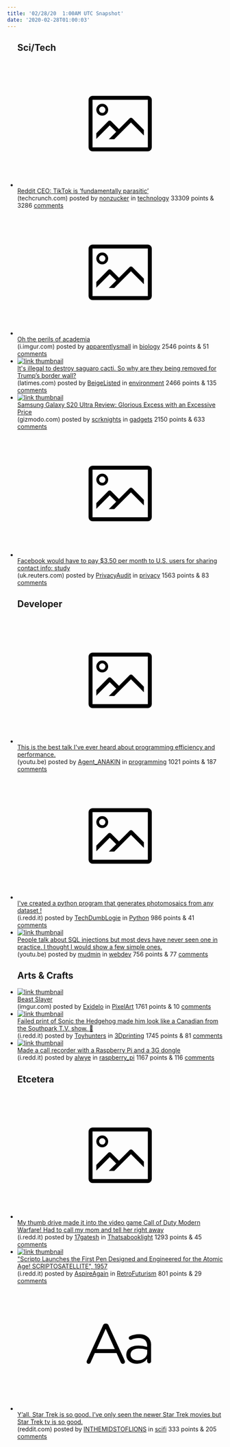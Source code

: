 ```yaml
---
title: '02/28/20  1:00AM UTC Snapshot'
date: '2020-02-28T01:00:03'
---
```

<ul>
<h2>Sci/Tech</h2>

<li><a href='https://techcrunch.com/2020/02/26/reddit-ceo-tiktok-is-fundamentally-parasitic/'><svg version='1.1' viewBox='-34 -14 104 64' preserveAspectRatio='xMidYMid meet' xmlns='http://www.w3.org/2000/svg' xmlns:xlink='http://www.w3.org/1999/xlink'>
    <title>link thumbnail</title>
    <path d='M32,4H4A2,2,0,0,0,2,6V30a2,2,0,0,0,2,2H32a2,2,0,0,0,2-2V6A2,2,0,0,0,32,4ZM4,30V6H32V30Z'></path>
    <path d='M8.92,14a3,3,0,1,0-3-3A3,3,0,0,0,8.92,14Zm0-4.6A1.6,1.6,0,1,1,7.33,11,1.6,1.6,0,0,1,8.92,9.41Z'></path>
    <path d='M22.78,15.37l-5.4,5.4-4-4a1,1,0,0,0-1.41,0L5.92,22.9v2.83l6.79-6.79L16,22.18l-3.75,3.75H15l8.45-8.45L30,24V21.18l-5.81-5.81A1,1,0,0,0,22.78,15.37Z'></path>
    </svg></a><div><div class='linkTitle'><a href='https://techcrunch.com/2020/02/26/reddit-ceo-tiktok-is-fundamentally-parasitic/'>Reddit CEO: TikTok is ‘fundamentally parasitic’</a></div>(techcrunch.com) posted by <a href='https://www.reddit.com/user/nonzucker'>nonzucker</a> in <a href='https://www.reddit.com/r/technology'>technology</a> 33309 points & 3286 <a href='https://www.reddit.com/r/technology/comments/fablco/reddit_ceo_tiktok_is_fundamentally_parasitic/'>comments</a></div></li>

<li><a href='https://i.imgur.com/FW7tcp1.jpg'><svg version='1.1' viewBox='-34 -14 104 64' preserveAspectRatio='xMidYMid meet' xmlns='http://www.w3.org/2000/svg' xmlns:xlink='http://www.w3.org/1999/xlink'>
    <title>link thumbnail</title>
    <path d='M32,4H4A2,2,0,0,0,2,6V30a2,2,0,0,0,2,2H32a2,2,0,0,0,2-2V6A2,2,0,0,0,32,4ZM4,30V6H32V30Z'></path>
    <path d='M8.92,14a3,3,0,1,0-3-3A3,3,0,0,0,8.92,14Zm0-4.6A1.6,1.6,0,1,1,7.33,11,1.6,1.6,0,0,1,8.92,9.41Z'></path>
    <path d='M22.78,15.37l-5.4,5.4-4-4a1,1,0,0,0-1.41,0L5.92,22.9v2.83l6.79-6.79L16,22.18l-3.75,3.75H15l8.45-8.45L30,24V21.18l-5.81-5.81A1,1,0,0,0,22.78,15.37Z'></path>
    </svg></a><div><div class='linkTitle'><a href='https://i.imgur.com/FW7tcp1.jpg'>Oh the perils of academia</a></div>(i.imgur.com) posted by <a href='https://www.reddit.com/user/apparentlysmall'>apparentlysmall</a> in <a href='https://www.reddit.com/r/biology'>biology</a> 2546 points & 51 <a href='https://www.reddit.com/r/biology/comments/faee5w/oh_the_perils_of_academia/'>comments</a></div></li>

<li><a href='https://www.latimes.com/world-nation/story/2020-02-26/border-wall-saguaro-cactus'><img src='https://b.thumbs.redditmedia.com/CSAA7_WeYP8zlhZ8dv88ecg1im8VRcSkipr5IVwn9PU.jpg' alt='link thumbnail'></a><div><div class='linkTitle'><a href='https://www.latimes.com/world-nation/story/2020-02-26/border-wall-saguaro-cactus'>It's illegal to destroy saguaro cacti. So why are they being removed for Trump’s border wall?</a></div>(latimes.com) posted by <a href='https://www.reddit.com/user/BeigeListed'>BeigeListed</a> in <a href='https://www.reddit.com/r/environment'>environment</a> 2466 points & 135 <a href='https://www.reddit.com/r/environment/comments/faba1a/its_illegal_to_destroy_saguaro_cacti_so_why_are/'>comments</a></div></li>

<li><a href='https://gizmodo.com/samsung-galaxy-s20-ultra-review-glorious-excess-with-a-1841946457?rev=1582817284884'><img src='https://b.thumbs.redditmedia.com/mBowKo3h4FNvy_bnJJ4AOHawwGbMKJkdzgQV9zkOA0w.jpg' alt='link thumbnail'></a><div><div class='linkTitle'><a href='https://gizmodo.com/samsung-galaxy-s20-ultra-review-glorious-excess-with-a-1841946457?rev=1582817284884'>Samsung Galaxy S20 Ultra Review: Glorious Excess with an Excessive Price</a></div>(gizmodo.com) posted by <a href='https://www.reddit.com/user/scrknights'>scrknights</a> in <a href='https://www.reddit.com/r/gadgets'>gadgets</a> 2150 points & 633 <a href='https://www.reddit.com/r/gadgets/comments/fadq54/samsung_galaxy_s20_ultra_review_glorious_excess/'>comments</a></div></li>

<li><a href='https://uk.reuters.com/article/us-usa-privacy/facebook-would-have-to-pay-3-50-per-month-to-u-s-users-for-sharing-contact-info-study-idUKKBN20J2E5'><svg version='1.1' viewBox='-34 -14 104 64' preserveAspectRatio='xMidYMid meet' xmlns='http://www.w3.org/2000/svg' xmlns:xlink='http://www.w3.org/1999/xlink'>
    <title>link thumbnail</title>
    <path d='M32,4H4A2,2,0,0,0,2,6V30a2,2,0,0,0,2,2H32a2,2,0,0,0,2-2V6A2,2,0,0,0,32,4ZM4,30V6H32V30Z'></path>
    <path d='M8.92,14a3,3,0,1,0-3-3A3,3,0,0,0,8.92,14Zm0-4.6A1.6,1.6,0,1,1,7.33,11,1.6,1.6,0,0,1,8.92,9.41Z'></path>
    <path d='M22.78,15.37l-5.4,5.4-4-4a1,1,0,0,0-1.41,0L5.92,22.9v2.83l6.79-6.79L16,22.18l-3.75,3.75H15l8.45-8.45L30,24V21.18l-5.81-5.81A1,1,0,0,0,22.78,15.37Z'></path>
    </svg></a><div><div class='linkTitle'><a href='https://uk.reuters.com/article/us-usa-privacy/facebook-would-have-to-pay-3-50-per-month-to-u-s-users-for-sharing-contact-info-study-idUKKBN20J2E5'>Facebook would have to pay $3.50 per month to U.S. users for sharing contact info: study</a></div>(uk.reuters.com) posted by <a href='https://www.reddit.com/user/PrivacyAudit'>PrivacyAudit</a> in <a href='https://www.reddit.com/r/privacy'>privacy</a> 1563 points & 83 <a href='https://www.reddit.com/r/privacy/comments/fa7ofm/facebook_would_have_to_pay_350_per_month_to_us/'>comments</a></div></li>

<h2>Developer</h2>

<li><a href='https://youtu.be/fHNmRkzxHWs'><svg version='1.1' viewBox='-34 -14 104 64' preserveAspectRatio='xMidYMid meet' xmlns='http://www.w3.org/2000/svg' xmlns:xlink='http://www.w3.org/1999/xlink'>
    <title>link thumbnail</title>
    <path d='M32,4H4A2,2,0,0,0,2,6V30a2,2,0,0,0,2,2H32a2,2,0,0,0,2-2V6A2,2,0,0,0,32,4ZM4,30V6H32V30Z'></path>
    <path d='M8.92,14a3,3,0,1,0-3-3A3,3,0,0,0,8.92,14Zm0-4.6A1.6,1.6,0,1,1,7.33,11,1.6,1.6,0,0,1,8.92,9.41Z'></path>
    <path d='M22.78,15.37l-5.4,5.4-4-4a1,1,0,0,0-1.41,0L5.92,22.9v2.83l6.79-6.79L16,22.18l-3.75,3.75H15l8.45-8.45L30,24V21.18l-5.81-5.81A1,1,0,0,0,22.78,15.37Z'></path>
    </svg></a><div><div class='linkTitle'><a href='https://youtu.be/fHNmRkzxHWs'>This is the best talk I've ever heard about programming efficiency and performance.</a></div>(youtu.be) posted by <a href='https://www.reddit.com/user/Agent_ANAKIN'>Agent_ANAKIN</a> in <a href='https://www.reddit.com/r/programming'>programming</a> 1021 points & 187 <a href='https://www.reddit.com/r/programming/comments/fac3fd/this_is_the_best_talk_ive_ever_heard_about/'>comments</a></div></li>

<li><a href='https://i.redd.it/32qlya6gyhj41.png'><svg version='1.1' viewBox='-34 -14 104 64' preserveAspectRatio='xMidYMid meet' xmlns='http://www.w3.org/2000/svg' xmlns:xlink='http://www.w3.org/1999/xlink'>
    <title>link thumbnail</title>
    <path d='M32,4H4A2,2,0,0,0,2,6V30a2,2,0,0,0,2,2H32a2,2,0,0,0,2-2V6A2,2,0,0,0,32,4ZM4,30V6H32V30Z'></path>
    <path d='M8.92,14a3,3,0,1,0-3-3A3,3,0,0,0,8.92,14Zm0-4.6A1.6,1.6,0,1,1,7.33,11,1.6,1.6,0,0,1,8.92,9.41Z'></path>
    <path d='M22.78,15.37l-5.4,5.4-4-4a1,1,0,0,0-1.41,0L5.92,22.9v2.83l6.79-6.79L16,22.18l-3.75,3.75H15l8.45-8.45L30,24V21.18l-5.81-5.81A1,1,0,0,0,22.78,15.37Z'></path>
    </svg></a><div><div class='linkTitle'><a href='https://i.redd.it/32qlya6gyhj41.png'>I've created a python program that generates photomosaics from any dataset !</a></div>(i.redd.it) posted by <a href='https://www.reddit.com/user/TechDumbLogie'>TechDumbLogie</a> in <a href='https://www.reddit.com/r/Python'>Python</a> 986 points & 41 <a href='https://www.reddit.com/r/Python/comments/faf0zd/ive_created_a_python_program_that_generates/'>comments</a></div></li>

<li><a href='https://youtu.be/ePETNd2911o'><img src='https://b.thumbs.redditmedia.com/ZPXfdzQjnsqOxfjGTJ0b3Ku9JTM3mlvwiJ639g3RPKw.jpg' alt='link thumbnail'></a><div><div class='linkTitle'><a href='https://youtu.be/ePETNd2911o'>People talk about SQL injections but most devs have never seen one in practice. I thought I would show a few simple ones.</a></div>(youtu.be) posted by <a href='https://www.reddit.com/user/mudmin'>mudmin</a> in <a href='https://www.reddit.com/r/webdev'>webdev</a> 756 points & 77 <a href='https://www.reddit.com/r/webdev/comments/faak8g/people_talk_about_sql_injections_but_most_devs/'>comments</a></div></li>

<h2>Arts & Crafts</h2>

<li><a href='http://imgur.com/Wh4dW86.png'><img src='https://b.thumbs.redditmedia.com/9fVIPIJt-Ccqcky9OegFZWtTjPWBHMmRXXcCTOCMWBY.jpg' alt='link thumbnail'></a><div><div class='linkTitle'><a href='http://imgur.com/Wh4dW86.png'>Beast Slayer</a></div>(imgur.com) posted by <a href='https://www.reddit.com/user/Exidelo'>Exidelo</a> in <a href='https://www.reddit.com/r/PixelArt'>PixelArt</a> 1761 points & 10 <a href='https://www.reddit.com/r/PixelArt/comments/fabo4p/beast_slayer/'>comments</a></div></li>

<li><a href='https://i.redd.it/acf3lhzmnfj41.jpg'><img src='https://a.thumbs.redditmedia.com/0uR41JdV4ltf8TDfVl223jvGXboZaBnXvJ5pmIrL-h0.jpg' alt='link thumbnail'></a><div><div class='linkTitle'><a href='https://i.redd.it/acf3lhzmnfj41.jpg'>Failed print of Sonic the Hedgehog made him look like a Canadian from the Southpark T.V. show. 🤣</a></div>(i.redd.it) posted by <a href='https://www.reddit.com/user/Toyhunters'>Toyhunters</a> in <a href='https://www.reddit.com/r/3Dprinting'>3Dprinting</a> 1745 points & 81 <a href='https://www.reddit.com/r/3Dprinting/comments/fa9g76/failed_print_of_sonic_the_hedgehog_made_him_look/'>comments</a></div></li>

<li><a href='https://i.redd.it/kg3erv606ij41.jpg'><img src='https://a.thumbs.redditmedia.com/X2msUJ3_8m3vR3obIFE4SgLEYh9eLdT43tQCNILrx10.jpg' alt='link thumbnail'></a><div><div class='linkTitle'><a href='https://i.redd.it/kg3erv606ij41.jpg'>Made a call recorder with a Raspberry Pi and a 3G dongle</a></div>(i.redd.it) posted by <a href='https://www.reddit.com/user/alwye'>alwye</a> in <a href='https://www.reddit.com/r/raspberry_pi'>raspberry_pi</a> 1167 points & 116 <a href='https://www.reddit.com/r/raspberry_pi/comments/fafohr/made_a_call_recorder_with_a_raspberry_pi_and_a_3g/'>comments</a></div></li>

<h2>Etcetera</h2>

<li><a href='https://i.redd.it/z9590all1hj41.jpg'><svg version='1.1' viewBox='-34 -14 104 64' preserveAspectRatio='xMidYMid meet' xmlns='http://www.w3.org/2000/svg' xmlns:xlink='http://www.w3.org/1999/xlink'>
    <title>link thumbnail</title>
    <path d='M32,4H4A2,2,0,0,0,2,6V30a2,2,0,0,0,2,2H32a2,2,0,0,0,2-2V6A2,2,0,0,0,32,4ZM4,30V6H32V30Z'></path>
    <path d='M8.92,14a3,3,0,1,0-3-3A3,3,0,0,0,8.92,14Zm0-4.6A1.6,1.6,0,1,1,7.33,11,1.6,1.6,0,0,1,8.92,9.41Z'></path>
    <path d='M22.78,15.37l-5.4,5.4-4-4a1,1,0,0,0-1.41,0L5.92,22.9v2.83l6.79-6.79L16,22.18l-3.75,3.75H15l8.45-8.45L30,24V21.18l-5.81-5.81A1,1,0,0,0,22.78,15.37Z'></path>
    </svg></a><div><div class='linkTitle'><a href='https://i.redd.it/z9590all1hj41.jpg'>My thumb drive made it into the video game Call of Duty Modern Warfare! Had to call my mom and tell her right away</a></div>(i.redd.it) posted by <a href='https://www.reddit.com/user/17gatesh'>17gatesh</a> in <a href='https://www.reddit.com/r/Thatsabooklight'>Thatsabooklight</a> 1293 points & 45 <a href='https://www.reddit.com/r/Thatsabooklight/comments/faccxh/my_thumb_drive_made_it_into_the_video_game_call/'>comments</a></div></li>

<li><a href='https://i.redd.it/903bvzu87hj41.jpg'><img src='https://b.thumbs.redditmedia.com/sk7j26wQ0caTIQx5GlbvDruXfeZEK5ke-E3v5gTAX8c.jpg' alt='link thumbnail'></a><div><div class='linkTitle'><a href='https://i.redd.it/903bvzu87hj41.jpg'>"Scripto Launches the First Pen Designed and Engineered for the Atomic Age! SCRIPTOSATELLITE", 1957</a></div>(i.redd.it) posted by <a href='https://www.reddit.com/user/AspireAgain'>AspireAgain</a> in <a href='https://www.reddit.com/r/RetroFuturism'>RetroFuturism</a> 801 points & 29 <a href='https://www.reddit.com/r/RetroFuturism/comments/facso2/scripto_launches_the_first_pen_designed_and/'>comments</a></div></li>

<li><a href='https://www.reddit.com/r/scifi/comments/faeivb/yall_star_trek_is_so_good_ive_only_seen_the_newer/'><svg version='1.1' viewBox='-34 -12 104 64' preserveAspectRatio='xMidYMid slice' xmlns='http://www.w3.org/2000/svg' xmlns:xlink='http://www.w3.org/1999/xlink'>
    <title>text link thumbnail</title>
    <path d='M12.19,8.84a1.45,1.45,0,0,0-1.4-1h-.12a1.46,1.46,0,0,0-1.42,1L1.14,26.56a1.29,1.29,0,0,0-.14.59,1,1,0,0,0,1,1,1.12,1.12,0,0,0,1.08-.77l2.08-4.65h11l2.08,4.59a1.24,1.24,0,0,0,1.12.83,1.08,1.08,0,0,0,1.08-1.08,1.64,1.64,0,0,0-.14-.57ZM6.08,20.71l4.59-10.22,4.6,10.22Z'>
    </path>
    <path d='M32.24,14.78A6.35,6.35,0,0,0,27.6,13.2a11.36,11.36,0,0,0-4.7,1,1,1,0,0,0-.58.89,1,1,0,0,0,.94.92,1.23,1.23,0,0,0,.39-.08,8.87,8.87,0,0,1,3.72-.81c2.7,0,4.28,1.33,4.28,3.92v.5a15.29,15.29,0,0,0-4.42-.61c-3.64,0-6.14,1.61-6.14,4.64v.05c0,2.95,2.7,4.48,5.37,4.48a6.29,6.29,0,0,0,5.19-2.48V26.9a1,1,0,0,0,1,1,1,1,0,0,0,1-1.06V19A5.71,5.71,0,0,0,32.24,14.78Zm-.56,7.7c0,2.28-2.17,3.89-4.81,3.89-1.94,0-3.61-1.06-3.61-2.86v-.06c0-1.8,1.5-3,4.2-3a15.2,15.2,0,0,1,4.22.61Z'>
    </path>
    </svg></a><div><div class='linkTitle'><a href='https://www.reddit.com/r/scifi/comments/faeivb/yall_star_trek_is_so_good_ive_only_seen_the_newer/'>Y’all. Star Trek is so good. I’ve only seen the newer Star Trek movies but Star Trek tv is so good.</a></div>(reddit.com) posted by <a href='https://www.reddit.com/user/INTHEMIDSTOFLIONS'>INTHEMIDSTOFLIONS</a> in <a href='https://www.reddit.com/r/scifi'>scifi</a> 333 points & 205 <a href='https://www.reddit.com/r/scifi/comments/faeivb/yall_star_trek_is_so_good_ive_only_seen_the_newer/'>comments</a></div></li>

</ul>
